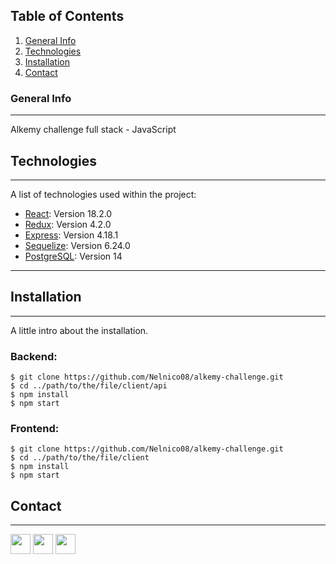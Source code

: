 ## Table of Contents
1. [General Info](#general-info)
2. [Technologies](#technologies)
3. [Installation](#installation)
4. [Contact](#contact)
### General Info
***
Alkemy challenge full stack - JavaScript
## Technologies
***
A list of technologies used within the project:
* [React](https://es.reactjs.org/): Version 18.2.0
* [Redux](https://es.redux.js.org/): Version 4.2.0
* [Express](https://expressjs.com/es/): Version 4.18.1
* [Sequelize](https://sequelize.org/): Version 6.24.0
* [PostgreSQL](https://www.postgresql.org/): Version 14
***
## Installation
***
A little intro about the installation. 
### Backend:

```
$ git clone https://github.com/Nelnico08/alkemy-challenge.git
$ cd ../path/to/the/file/client/api
$ npm install
$ npm start
```

### Frontend:
```
$ git clone https://github.com/Nelnico08/alkemy-challenge.git
$ cd ../path/to/the/file/client
$ npm install
$ npm start
```

## Contact
***
<p align="left"> <a href="https://github.com/Nelnico08" target="_blank" rel="noreferrer"><img src="https://raw.githubusercontent.com/danielcranney/readme-generator/main/public/icons/socials/github.svg" width="32" height="32" /></a> <a href="https://www.instagram.com/nelnico08/" target="_blank" rel="noreferrer"><img src="https://raw.githubusercontent.com/danielcranney/readme-generator/main/public/icons/socials/instagram.svg" width="32" height="32" /></a> <a href="https://www.linkedin.com/in/nnescurra/" target="_blank" rel="noreferrer"><img src="https://raw.githubusercontent.com/danielcranney/readme-generator/main/public/icons/socials/linkedin.svg" width="32" height="32" /></a></p>
